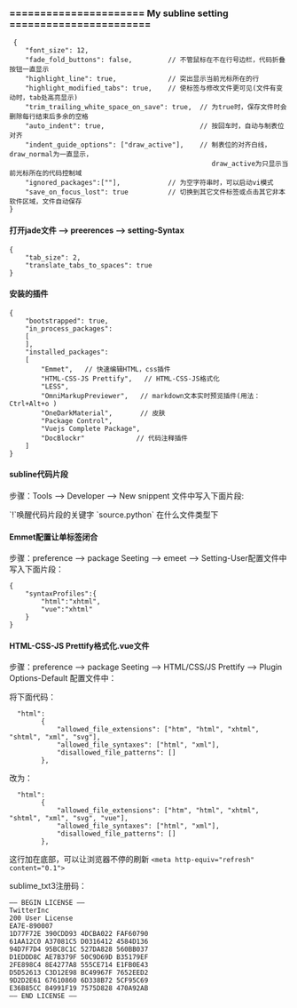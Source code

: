 ### ====================== My subline setting =======================

     {
        "font_size": 12,
        "fade_fold_buttons": false,     	// 不管鼠标在不在行号边栏，代码折叠按钮一直显示
        "highlight_line": true,         	// 突出显示当前光标所在的行
        "highlight_modified_tabs": true,    // 使标签与修改文件更可见(文件有变动时，tab处高亮显示)
        "trim_trailing_white_space_on_save": true,  // 为true时，保存文件时会删除每行结束后多余的空格
        "auto_indent": true,                        // 按回车时，自动与制表位对齐
        "indent_guide_options": ["draw_active"],    // 制表位的对齐白线，draw_normal为一直显示，
                                                       draw_active为只显示当前光标所在的代码控制域
        "ignored_packages":[""],        	// 为空字符串时，可以启动vi模式
        "save_on_focus_lost": true      	// 切换到其它文件标签或点击其它非本软件区域，文件自动保存
    }

#### 打开jade文件 --> preerences --> setting-Syntax

    {
    	"tab_size": 2,
    	"translate_tabs_to_spaces": true
    }
#### 安装的插件

	{
		"bootstrapped": true,
		"in_process_packages":
		[
		],
		"installed_packages":
		[
			"Emmet",   // 快速编辑HTML，css插件
			"HTML-CSS-JS Prettify",   // HTML-CSS-JS格式化
			"LESS",
			"OmniMarkupPreviewer",   // markdown文本实时预览插件(用法：Ctrl+Alt+o )
			"OneDarkMaterial", 		 // 皮肤
			"Package Control",
			"Vuejs Complete Package",
			"DocBlockr" 			// 代码注释插件
		]
	}

#### subline代码片段

步骤：Tools --> Developer --> New snippent 文件中写入下面片段:

<snippet>
	<content><![CDATA[
	按下tab键出现的代码片段
	${number} : 鼠标停留的位置
]]></content>
	<!-- Optional: Set a tabTrigger to define how to trigger the snippet -->
	<tabTrigger>`!`唤醒代码片段的关键字 </tabTrigger>
	<!-- Optional: Set a scope to limit where the snippet will trigger -->
	<scope>`source.python` 在什么文件类型下</scope>
</snippet>


#### Emmet配置让单标签闭合

步骤：preference --> package Seeting --> emeet --> Setting-User配置文件中写入下面片段：

	{
		"syntaxProfiles":{
			"html":"xhtml",
			"vue":"xhtml"
		}
	}

#### HTML-CSS-JS Prettify格式化.vue文件

步骤：preference --> package Seeting --> HTML/CSS/JS Prettify --> Plugin Options-Default  配置文件中：

将下面代码：
```
  "html":
        {
            "allowed_file_extensions": ["htm", "html", "xhtml", "shtml", "xml", "svg"],
            "allowed_file_syntaxes": ["html", "xml"],
            "disallowed_file_patterns": []
        },
```

改为：
```
  "html":
        {
            "allowed_file_extensions": ["htm", "html", "xhtml", "shtml", "xml", "svg", "vue"],
            "allowed_file_syntaxes": ["html", "xml"],
            "disallowed_file_patterns": []
        },
```

这行加在底部，可以让浏览器不停的刷新
`<meta http-equiv="refresh" content="0.1">`

sublime_txt3注册码：

	—– BEGIN LICENSE —–
	TwitterInc
	200 User License
	EA7E-890007
	1D77F72E 390CDD93 4DCBA022 FAF60790
	61AA12C0 A37081C5 D0316412 4584D136
	94D7F7D4 95BC8C1C 527DA828 560BB037
	D1EDDD8C AE7B379F 50C9D69D B35179EF
	2FE898C4 8E4277A8 555CE714 E1FB0E43
	D5D52613 C3D12E98 BC49967F 7652EED2
	9D2D2E61 67610860 6D338B72 5CF95C69
	E36B85CC 84991F19 7575D828 470A92AB
	—— END LICENSE ——
